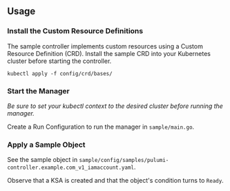 
## Usage

### Install the Custom Resource Definitions
The sample controller implements custom resources using a Custom Resource Definition (CRD).  Install the sample CRD 
into your Kubernetes cluster before starting the controller.
```shell
kubectl apply -f config/crd/bases/
```

### Start the Manager
_Be sure to set your kubectl context to the desired cluster before running the manager._

Create a Run Configuration to run the manager in `sample/main.go`.

### Apply a Sample Object
See the sample object in `sample/config/samples/pulumi-controller.example.com_v1_iamaccount.yaml`.

Observe that a KSA is created and that the object's condition turns to `Ready`.
